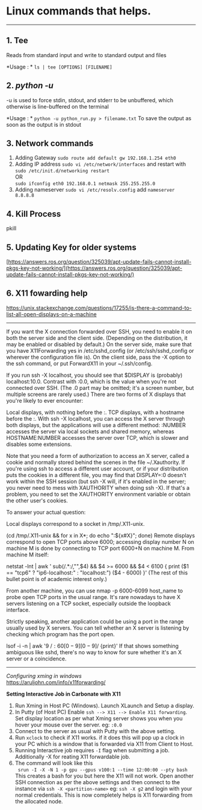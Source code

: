 # Linux commands that helps.
---
## 1. Tee
Reads from standard input and write to standard output and files

*Usage : *
``` ls | tee [OPTIONS] [FILENAME] ```

## 2. *python -u*
-u is used to force stdin, stdout, and stderr to be unbuffered, which otherwise is line-buffered on the terminal

*Usage : *
``` python -u python_run.py > filename.txt ```
To save the output as soon as the output is in stdout

## 3. Network commands

1. Adding Gateway
```sudo route add default gw 192.168.1.254 eth0```
2. Adding IP address
```sudo vi /etc/network/interfaces``` 
and restart with
``` sudo /etc/init.d/networking restart ```  
OR  
```sudo ifconfig eth0 192.168.0.1 netmask 255.255.255.0```
3. Adding nameserver
```sudo vi /etc/resolv.config```
add ```nameserver 8.8.8.8```

## 4. Kill Process
pkill

## 5. Updating Key for older systems

[https://answers.ros.org/question/325039/apt-update-fails-cannot-install-pkgs-key-not-working/](https://answers.ros.org/question/325039/apt-update-fails-cannot-install-pkgs-key-not-working/)
 
## 6. X11 fowarding help

https://unix.stackexchange.com/questions/17255/is-there-a-command-to-list-all-open-displays-on-a-machine

---

If you want the X connection forwarded over SSH, you need to enable it on both the server side and the client side. (Depending on the distribution, it may be enabled or disabled by default.) On the server side, make sure that you have X11Forwarding yes in /etc/sshd_config (or /etc/ssh/sshd_config or wherever the configuration file is). On the client side, pass the -X option to the ssh command, or put ForwardX11 in your ~/.ssh/config.

If you run ssh -X localhost, you should see that $DISPLAY is (probably) localhost:10.0. Contrast with :0.0, which is the value when you're not connected over SSH. (The .0 part may be omitted; it's a screen number, but multiple screens are rarely used.) There are two forms of X displays that you're likely to ever encounter:

Local displays, with nothing before the :.
TCP displays, with a hostname before the :.
With ssh -X localhost, you can access the X server through both displays, but the applications will use a different method: :NUMBER accesses the server via local sockets and shared memory, whereas HOSTNAME:NUMBER accesses the server over TCP, which is slower and disables some extensions.

Note that you need a form of authorization to access an X server, called a cookie and normally stored behind the scenes in the file ~/.Xauthority. If you're using ssh to access a different user account, or if your distribution puts the cookies in a different file, you may find that DISPLAY=:0 doesn't work within the SSH session (but ssh -X will, if it's enabled in the server; you never need to mess with XAUTHORITY when doing ssh -X). If that's a problem, you need to set the XAUTHORITY environment variable or obtain the other user's cookies.

To answer your actual question:

Local displays correspond to a socket in /tmp/.X11-unix.

(cd /tmp/.X11-unix && for x in X*; do echo ":${x#X}"; done)
Remote displays correspond to open TCP ports above 6000; accessing display number N on machine M is done by connecting to TCP port 6000+N on machine M. From machine M itself:

netstat -lnt | awk '
  sub(/.*:/,"",$4) && $4 >= 6000 && $4 < 6100 {
    print ($1 == "tcp6" ? "ip6-localhost:" : "localhost:") ($4 - 6000)
  }'
(The rest of this bullet point is of academic interest only.)

From another machine, you can use nmap -p 6000-6099 host_name to probe open TCP ports in the usual range. It's rare nowadays to have X servers listening on a TCP socket, especially outside the loopback interface.

Strictly speaking, another application could be using a port in the range usually used by X servers. You can tell whether an X server is listening by checking which program has the port open.

lsof -i -n | awk '$9 ~ /:60[0-9][0-9]$/ {print}'
If that shows something ambiguous like sshd, there's no way to know for sure whether it's an X server or a coincidence.

---

*Configuring xming in windows*  
https://aruljohn.com/info/x11forwarding/  

**Setting Interactive Job in Carbonate with X11**
1.  Run Xming in Host PC (Windows). Launch XLaunch and Setup a display.
2.  In Putty (of Host PC) Enable ```ssh --> X11 --> Enable X11 forwarding```. Set display location as per what Xming server shows you when you hover your mouse over the server. eg: ``` :0.0 ```
3.  Connect to the server as usual with Putty with the above setting.
4.  Run ```xclock``` to check if X11 works. if it does this will pop up a clock in your PC which is a window that is forwarded via X11 from Client to Host.
5.  Running Interactive job requires ```-I``` flag when submitting a job. Additionally -X for reating X11 forwardable job.
6.  The command will look like this  
``` srun -I -X -N 1 -p gpu --gpus v100:1 --time 12:00:00 --pty bash```  
This creates a bash for you but here the X11 will not work. Open another SSH connection as per the above settings and then connect to the instance via 
``` ssh -X <partition-name> ``` eg: ```ssh -X g2``` and login with your normal credentials. This is now completely helps is X11 forwarding from the allocated node.






